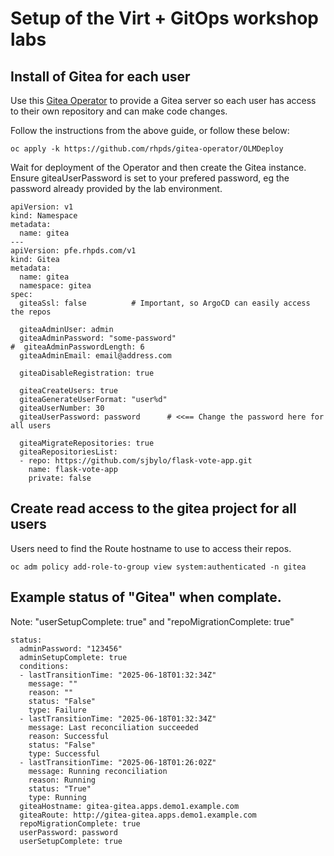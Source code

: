 # Setup of the Virt + GitOps workshop labs

## Install of Gitea for each user

Use this [Gitea Operator](https://github.com/rhpds/gitea-operator) to provide a Gitea server so each user has access to their own repository and can make code changes.

Follow the instructions from the above guide, or follow these below:

```
oc apply -k https://github.com/rhpds/gitea-operator/OLMDeploy
```

Wait for deployment of the Operator and then create the Gitea instance.
Ensure giteaUserPassword is set to your prefered password, eg the password already provided by the lab environment.

```
apiVersion: v1
kind: Namespace
metadata:
  name: gitea
---
apiVersion: pfe.rhpds.com/v1
kind: Gitea
metadata:
  name: gitea
  namespace: gitea
spec:
  giteaSsl: false          # Important, so ArgoCD can easily access the repos

  giteaAdminUser: admin
  giteaAdminPassword: "some-password"
#  giteaAdminPasswordLength: 6 
  giteaAdminEmail: email@address.com

  giteaDisableRegistration: true

  giteaCreateUsers: true
  giteaGenerateUserFormat: "user%d"
  giteaUserNumber: 30
  giteaUserPassword: password      # <<== Change the password here for all users

  giteaMigrateRepositories: true
  giteaRepositoriesList:
  - repo: https://github.com/sjbylo/flask-vote-app.git
    name: flask-vote-app
    private: false
```

## Create read access to the gitea project for all users

Users need to find the Route hostname to use to access their repos.

```
oc adm policy add-role-to-group view system:authenticated -n gitea
```


## Example status of "Gitea" when complate. 

Note: "userSetupComplete: true" and "repoMigrationComplete: true"

```
status:
  adminPassword: "123456"
  adminSetupComplete: true
  conditions:
  - lastTransitionTime: "2025-06-18T01:32:34Z"
    message: ""
    reason: ""
    status: "False"
    type: Failure
  - lastTransitionTime: "2025-06-18T01:32:34Z"
    message: Last reconciliation succeeded
    reason: Successful
    status: "False"
    type: Successful
  - lastTransitionTime: "2025-06-18T01:26:02Z"
    message: Running reconciliation
    reason: Running
    status: "True"
    type: Running
  giteaHostname: gitea-gitea.apps.demo1.example.com
  giteaRoute: http://gitea-gitea.apps.demo1.example.com
  repoMigrationComplete: true
  userPassword: password
  userSetupComplete: true
```

